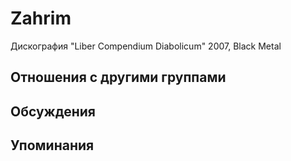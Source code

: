 # Zahrim

Дискография
"Liber Compendium Diabolicum" 2007, Black Metal

## Отношения с другими группами


## Обсуждения


## Упоминания

